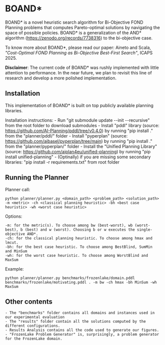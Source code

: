 # BOAND*
BOAND* is a novel heuristic search algorithm for Bi-Objective FOND Planning problems that computes Pareto-optimal solutions by navigating the space of possible policies. BOAND* is a generalization of the AND* algorithm (https://zenodo.org/records/7738316) to the bi-objective case.

To know more about BOAND*, please read our paper: Aineto and Scala, *"Cost-Optimal FOND Planning as Bi-Objective Best-First Search"*, ICAPS 2025.

**Disclaimer**: The current code of BOAND* was rushly implemented with little attention to performance. In the near future, we plan to revisit this line of research and develop a more polished implementation.

## Installation
This implementation of BOAND* is built on top publicly available planning libraries.

Installation instructions:
    - Run "git submodule update --init --recursive" from the root folder to download submodules
    - Install "pddl" library (source: https://github.com/AI-Planning/pddl/tree/v0.4.0) by running "pip install ." from the "planner/pddl/" folder 
    - Install "pyperplan" (source: https://github.com/aibasel/pyperplan/tree/main) by running "pip install ." from the "planner/pyperplan/" folder
    - Install the "Unified Planning Library" (source: https://github.com/aiplan4eu/unified-planning) by running "pip install unified-planning"
    - (Optinally) if you are missing some secondary libraries: "pip install -r requirements.txt" from root folder

## Running the Planner

Planner call:

    python planner/planner.py <domain_path> <problem_path> <solution_path> -m <metric> -ch <classical planning heuristic> -bh <best case heuristic> -wh <worst case heuristic>

Options:

    -m: for the metric(s). To choose among bw (best-worst), wb (worst-best), b (best) and w (worst). Choosing b or w executes the single-objective AND*.
    -ch: for the classical planning heuristic. To choose among hmax and lmcut.
    -bh: for the best case heuristic. To choose among BestBlind, SumMin and MinSum
    -wh: for the worst case heuristic. To choose among WorstBlind and MaxSum

Example:

    python planner/planner.py benchmarks/frozenlake/domain.pddl benchmarks/frozenlake/motivating.pddl . -m bw -ch hmax -bh MinSum -wh MaxSum

## Other contents

    - The "benchmarks" folder contains all domains and instances used in our experimental evaluation
    - The "results" folder contain all the solutions computed by the different configurations.
    - Results Analysis contains all the code used to generate our figures.
    - "FrozenLake Problem Generator" is, surprisingly, a problem generator for the FrozenLake domain.
